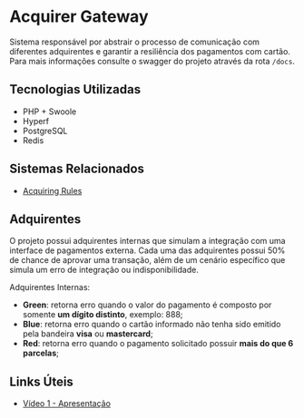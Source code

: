 # Acquirer Gateway

Sistema responsável por abstrair o processo de comunicação com diferentes adquirentes e garantir a resiliência dos pagamentos com cartão.
Para mais informações consulte o swagger do projeto através da rota `/docs`.

## Tecnologias Utilizadas
- PHP + Swoole
- Hyperf
- PostgreSQL
- Redis

## Sistemas Relacionados
- [Acquiring Rules](https://github.com/lag-tcc-pucminas/acquiring-rules)

## Adquirentes

O projeto possui adquirentes internas que simulam a integração com uma interface de pagamentos externa.
Cada uma das adquirentes possui 50% de chance de aprovar uma transação, além de um cenário específico que simula um erro de integração ou indisponibilidade.

Adquirentes Internas:
- **Green**: retorna erro quando o valor do pagamento é composto por somente **um dígito distinto**, exemplo: 888;
- **Blue**: retorna erro quando o cartão informado não tenha sido emitido pela bandeira **visa** ou **mastercard**;
- **Red**: retorna erro quando o pagamento solicitado possuir **mais do que 6 parcelas**;


## Links Úteis
- [Vídeo 1 - Apresentação](https://youtu.be/YX3vLXgjSTU)


